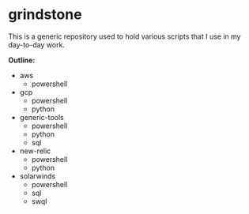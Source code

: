 # grindstone
This is a generic repository used to hold various scripts that I use in my day-to-day work.

**Outline:** 
- aws
  - powershell 
- gcp
  - powershell
  - python
- generic-tools
  - powershell
  - python
  - sql
- new-relic
  - powershell
  - python
- solarwinds
  - powershell
  - sql
  - swql